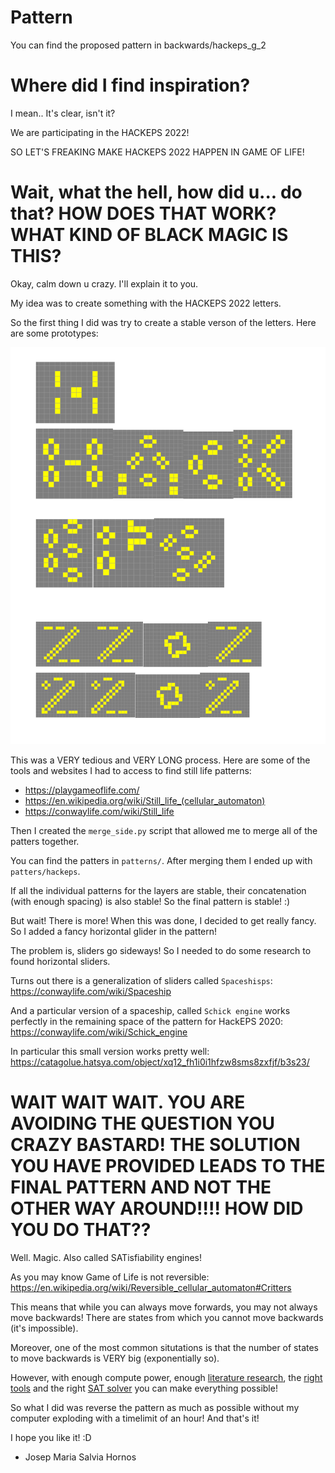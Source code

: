 # Pattern

You can find the proposed pattern in backwards/hackeps_g_2

# Where did I find inspiration?

I mean.. It's clear, isn't it?

We are participating in the HACKEPS 2022!

SO LET'S FREAKING MAKE HACKEPS 2022 HAPPEN IN GAME OF LIFE!

# Wait, what the hell, how did u... do that? HOW DOES THAT WORK? WHAT KIND OF BLACK MAGIC IS THIS?

Okay, calm down u crazy. I'll explain it to you.

My idea was to create something with the HACKEPS 2022 letters.

So the first thing I did was try to create a stable verson of the letters. Here are some prototypes:

![alt text](images/word.png)

This was a VERY tedious and VERY LONG process. Here are some of the tools and websites I had to access to find still life patterns:

- https://playgameoflife.com/
- https://en.wikipedia.org/wiki/Still_life_(cellular_automaton)
- https://conwaylife.com/wiki/Still_life


Then I created the `merge_side.py` script that allowed me to merge all of the patters together.

You can find the patters in `patterns/`. After merging them I ended up with `patters/hackeps`.

If all the individual patterns for the layers are stable, their concatenation (with enough spacing) is also stable! So the final pattern is stable! :)

But wait! There is more! When this was done, I decided to get really fancy. So I added a fancy horizontal glider in the pattern!

The problem is, sliders go sideways! So I needed to do some research to found horizontal sliders.

Turns out there is a generalization of sliders called `Spaceshisps`: https://conwaylife.com/wiki/Spaceship

And a particular version of a spaceship, called `Schick engine` works perfectly in the remaining space of the pattern for HackEPS 2020: https://conwaylife.com/wiki/Schick_engine

In particular this small version works pretty well: https://catagolue.hatsya.com/object/xq12_fh1i0i1hfzw8sms8zxfjf/b3s23/

# WAIT WAIT WAIT. YOU ARE AVOIDING THE QUESTION YOU CRAZY BASTARD! THE SOLUTION YOU HAVE PROVIDED LEADS TO THE FINAL PATTERN AND NOT THE OTHER WAY AROUND!!!! HOW DID YOU DO THAT??

Well. Magic. Also called SATisfiability engines!

As you may know Game of Life is not reversible: https://en.wikipedia.org/wiki/Reversible_cellular_automaton#Critters

This means that while you can always move forwards, you may not always move backwards! There are states from which you cannot move backwards (it's impossible). 

Moreover, one of the most common situtations is that the number of states to move backwards is VERY big (exponentially so).

However, with enough compute power, enough [literature research](https://link.springer.com/chapter/10.1007/978-3-540-76928-6_63), the [right tools](https://github.com/flopp/gol-sat) and the right [SAT solver](https://github.com/conp-solutions/mergesat) you can make everything possible!

So what I did was reverse the pattern as much as possible without my computer exploding with a timelimit of an hour! And that's it!

I hope you like it! :D

- Josep Maria Salvia Hornos